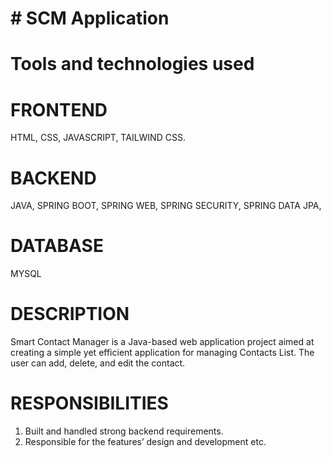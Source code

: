 #                       ﻿# SCM  Application

# Tools and technologies used

# FRONTEND 
HTML,
CSS,
JAVASCRIPT,
TAILWIND CSS.

# BACKEND
JAVA,
SPRING BOOT,
SPRING WEB,
SPRING SECURITY,
SPRING DATA JPA,

# DATABASE
MYSQL


 # DESCRIPTION
 Smart Contact Manager is a Java-based web application project aimed
 at creating a simple yet efficient application for managing Contacts List.
 The user can add, delete, and edit the contact.
 # RESPONSIBILITIES
 1. Built and handled strong backend requirements.
 2. Responsible for the features’ design and development etc.

